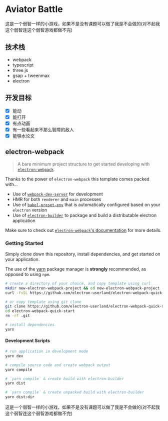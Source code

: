 # Aviator Battle

这是一个弱智一样的小游戏，如果不是没有课题可以做了我是不会做的(对不起我这个弱智连这个弱智游戏都做不完)

## 技术栈

* webpack
* typescript
* three.js
* gsap + tweenmax
* electron

## 开发目标

- [x] 能动
- [x] 能打开
- [x] 有点动画
- [x] 有一些看起来不那么智障的敌人
- [x] 能够水论文

## electron-webpack

> A bare minimum project structure to get started developing with [`electron-webpack`](https://github.com/electron-userland/electron-webpack).

Thanks to the power of `electron-webpack` this template comes packed with...

* Use of [`webpack-dev-server`](https://github.com/webpack/webpack-dev-server) for development
* HMR for both `renderer` and `main` processes
* Use of [`babel-preset-env`](https://github.com/babel/babel-preset-env) that is automatically configured based on your `electron` version
* Use of [`electron-builder`](https://github.com/electron-userland/electron-builder) to package and build a distributable electron application

Make sure to check out [`electron-webpack`'s documentation](https://webpack.electron.build/) for more details.

### Getting Started

Simply clone down this repository, install dependencies, and get started on your application.

The use of the [yarn](https://yarnpkg.com/) package manager is **strongly** recommended, as opposed to using `npm`.

```bash
# create a directory of your choice, and copy template using curl
mkdir new-electron-webpack-project && cd new-electron-webpack-project
curl -fsSL https://github.com/electron-userland/electron-webpack-quick-start/archive/master.tar.gz | tar -xz --strip-components 1

# or copy template using git clone
git clone https://github.com/electron-userland/electron-webpack-quick-start.git
cd electron-webpack-quick-start
rm -rf .git

# install dependencies
yarn
```

#### Development Scripts

```bash
# run application in development mode
yarn dev

# compile source code and create webpack output
yarn compile

# `yarn compile` & create build with electron-builder
yarn dist

# `yarn compile` & create unpacked build with electron-builder
yarn dist:dir
```

这是一个弱智一样的小游戏，如果不是没有课题可以做了我是不会做的(对不起我这个弱智连这个弱智游戏都做不完)
